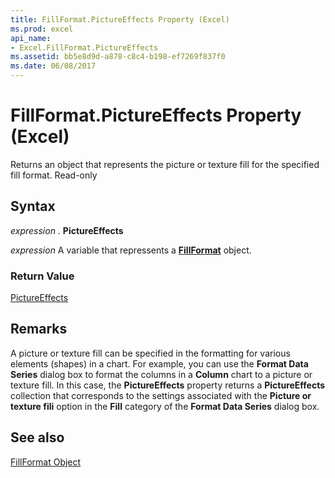 ```yaml
---
title: FillFormat.PictureEffects Property (Excel)
ms.prod: excel
api_name:
- Excel.FillFormat.PictureEffects
ms.assetid: bb5e8d9d-a878-c8c4-b198-ef7269f837f0
ms.date: 06/08/2017
---
```



# FillFormat.PictureEffects Property (Excel)

Returns an object that represents the picture or texture fill for the specified fill format. Read-only


## Syntax

 _expression_ . **PictureEffects**

 _expression_ A variable that repressents a **[FillFormat](Excel.FillFormat.md)** object.


### Return Value

[PictureEffects](http://msdn.microsoft.com/library/bc0e1cfd-7328-360d-872e-c71ae93162ed%28Office.15%29.aspx)


## Remarks

A picture or texture fill can be specified in the formatting for various elements (shapes) in a chart. For example, you can use the  **Format Data Series** dialog box to format the columns in a **Column** chart to a picture or texture fill. In this case, the **PictureEffects** property returns a **PictureEffects** collection that corresponds to the settings associated with the **Picture or texture fili** option in the **Fill** category of the **Format Data Series** dialog box.


## See also


[FillFormat Object](Excel.FillFormat.md)

